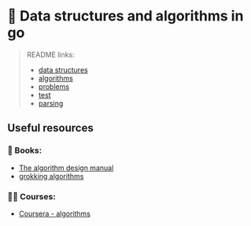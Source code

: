 # 🧪 Data structures and algorithms in go

> README links:
>  - [data structures](datastructures/README.md)
>  - [algorithms](algorithms/README.md)
>  - [problems](problems/README.md)
>  - [test](test/README.md)
>  - [parsing](parsing/README.md)

## Useful resources
### 📕 Books:
- [The algorithm design manual](https://link.springer.com/book/10.1007/978-3-030-54256-6?source=shoppingads&locale=en-fr&gad_source=1&gclid=Cj0KCQjwxeyxBhC7ARIsAC7dS3-bBBpnIij80ux-bF9tjRlVzv3c8EagYeCi_OA3JowgjWiMEKiMKnEaAhp0EALw_wcB)
- [grokking algorithms](https://www.manning.com/books/grokking-algorithms)

### 🧑‍🎓 Courses:
- [Coursera - algorithms](https://www.coursera.org/specializations/algorithms)